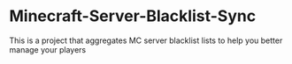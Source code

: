 # Minecraft-Server-Blacklist-Sync
This is a project that aggregates MC server blacklist lists to help you better manage your players
